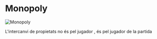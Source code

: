 # Monopoly
![Monopoly](https://github.com/projecteinf/Monopoly/assets/96139692/1bbaedb3-1e9b-4d3f-80a4-46df8a751315)


L'intercanvi de propietats no és pel jugador , és pel jugador de la partida


